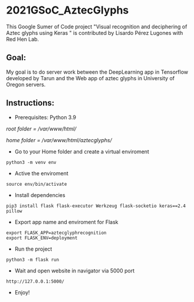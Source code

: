 
# 2021GSoC_AztecGlyphs
This Google Sumer of Code project "Visual recognition and deciphering of Aztec glyphs using Keras " is contributed by Lisardo Pérez Lugones with Red Hen Lab. 

## Goal: 
My goal is to do server work between the DeepLearning app in Tensorflow developed by Tarun and the Web app of aztec glyphs in University of Oregon servers.

## Instructions: 

- Prerequisites: Python 3.9

*root folder = /var/www/html/*

*home folder = /var/www/html/aztecglyphs/*

- Go to your Home folder and create a virtual enviroment

~~~
python3 -m venv env
~~~

>

- Active the enviroment

~~~
source env/bin/activate
~~~

>

- Install dependencies

~~~
pip3 install flask flask-executor Werkzeug flask-socketio keras==2.4 pillow
~~~

- Export app name and enviroment for Flask

~~~
export FLASK_APP=aztecglyphrecognition
export FLASK_ENV=deployment
~~~

>

- Run the project

~~~
python3 -m flask run
~~~

>

- Wait and open website in navigator via 5000 port

~~~
http://127.0.0.1:5000/
~~~

- Enjoy!
